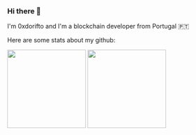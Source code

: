 ### Hi there 👋

I'm 0xdorifto and I'm a blockchain developer from Portugal 🇵🇹

Here are some stats about my github:

<div>
  <img height="180em" src="https://github-readme-stats.vercel.app/api?username=0xdorifto&show_icons=true&include_all_commits=true&count_private=true"/>
  <img height="180em" src="https://github-readme-stats.vercel.app/api/top-langs/?username=0xdorifto&layout=compact&langs_count=6"/>
<div/>
 
<!--
**0xdorifto/0xdorifto** is a ✨ _special_ ✨ repository because its `README.md` (this file) appears on your GitHub profile.

Here are some ideas to get you started:

- 🔭 I’m currently working on ...
- 🌱 I’m currently learning ...
- 👯 I’m looking to collaborate on ...
- 🤔 I’m looking for help with ...
- 💬 Ask me about ...
- 📫 How to reach me: ...
- 😄 Pronouns: ...
- ⚡ Fun fact: ...
-->
